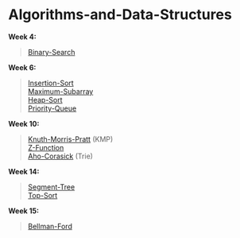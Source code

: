 # Algorithms-and-Data-Structures

**Week 4:**<br/>

>[Binary-Search](https://github.com/Assylzhan-Izbassar/Algorithms-and-Data-Structures/blob/master/week_4/bin-search:%20step_1/binary_search.cpp)<br/>

**Week 6:**<br/>

>[Insertion-Sort](https://github.com/Assylzhan-Izbassar/Algorithms-and-Data-Structures/blob/master/week_6/insertionSort.cpp)<br/>
>[Maximum-Subarray](https://github.com/Assylzhan-Izbassar/Algorithms-and-Data-Structures/blob/master/week_6/maximumSubarray.cpp)<br/>
>[Heap-Sort](https://github.com/Assylzhan-Izbassar/Algorithms-and-Data-Structures/blob/master/week_6/heapSort.cpp) <br/>
>[Priority-Queue](https://github.com/Assylzhan-Izbassar/Algorithms-and-Data-Structures/blob/master/week_6/priorityQueue.cpp) <br/>

**Week 10:**<br/>

>[Knuth-Morris-Pratt](https://github.com/Assylzhan-Izbassar/Algorithms-and-Data-Structures/blob/master/week_10/KMP.cpp) (KMP)<br/>[Z-Function](https://github.com/Assylzhan-Izbassar/Algorithms-and-Data-Structures/blob/master/week_10/Z-function:step_1/A.Наидлиннейший_палиндромный_префикс-1.cpp)<br/>
>[Aho-Corasick](https://github.com/Assylzhan-Izbassar/Algorithms-and-Data-Structures/blob/master/week_10/Trie.cpp) (Trie)

**Week 14:**<br/>

>[Segment-Tree](https://github.com/Assylzhan-Izbassar/Algorithms-and-Data-Structures/blob/master/week_14/segment-tree:step_1/A.Дерево_отрезков_на_сумму.cpp)<br/>
>[Top-Sort](https://github.com/Assylzhan-Izbassar/Algorithms-and-Data-Structures/blob/master/week_14/TopSort/topSort.cpp)<br/>

**Week 15:**<br/>

>[Bellman-Ford](https://github.com/Assylzhan-Izbassar/Algorithms-and-Data-Structures/week_15/graph-theory:Bellman-Ford/№95.Флойд_вместо_Дейкстры.cpp)<br/>
